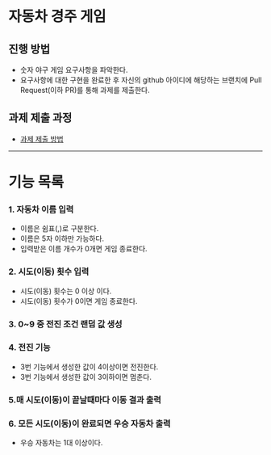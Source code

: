 # 자동차 경주 게임
## 진행 방법
* 숫자 야구 게임 요구사항을 파악한다.
* 요구사항에 대한 구현을 완료한 후 자신의 github 아이디에 해당하는 브랜치에 Pull Request(이하 PR)를 통해 과제를 제출한다.

## 과제 제출 과정
* [과제 제출 방법](https://github.com/next-step/nextstep-docs/tree/master/precourse)
---
# 기능 목록

### 1. 자동차 이름 입력
- 이름은 쉼표(,)로 구분한다.
- 이름은 5자 이하만 가능하다.
- 입력받은 이름 개수가 0개면 게임 종료한다.

### 2. 시도(이동) 횟수 입력
- 시도(이동) 횟수는 0 이상 이다.
- 시도(이동) 횟수가 0이면 게임 종료한다.

### 3. 0~9 중 전진 조건 랜덤 값 생성

### 4. 전진 기능
- 3번 기능에서 생성한 값이 4이상이면 전진한다.
- 3번 기능에서 생성한 값이 3이하이면 멈춘다.

### 5.매 시도(이동)이 끝날때마다 이동 결과 출력

### 6. 모든 시도(이동)이 완료되면 우승 자동차 출력
- 우승 자동차는 1대 이상이다.